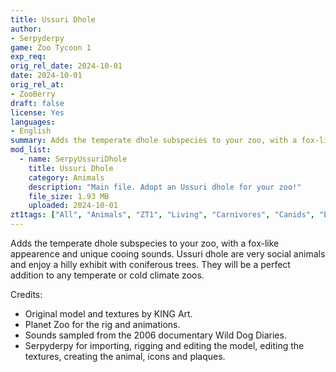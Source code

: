 ```yaml
---
title: Ussuri Dhole
author:
- Serpyderpy
game: Zoo Tycoon 1
exp_req:
orig_rel_date: 2024-10-01
date: 2024-10-01
orig_rel_at:
- ZooBerry
draft: false
license: Yes
languages:
- English
summary: Adds the temperate dhole subspecies to your zoo, with a fox-like appearence and unique cooing sounds.
mod_list:
  - name: SerpyUssuriDhole
    title: Ussuri Dhole
    category: Animals
    description: "Main file. Adopt an Ussuri dhole for your zoo!"
    file_size: 1.93 MB
    uploaded: 2024-10-01
zt1tags: ["All", "Animals", "ZT1", "Living", "Carnivores", "Canids", "Eurasian"]
---
```


Adds the temperate dhole subspecies to your zoo, with a fox-like appearence and unique cooing sounds. Ussuri dhole are very social animals and enjoy a hilly exhibit with coniferous trees. They will be a perfect addition to any temperate or cold climate zoos.

Credits:
- Original model and textures by KING Art.
- Planet Zoo for the rig and animations.
- Sounds sampled from the 2006 documentary Wild Dog Diaries.
- Serpyderpy for importing, rigging and editing the model, editing the textures, creating the animal, icons and plaques.
